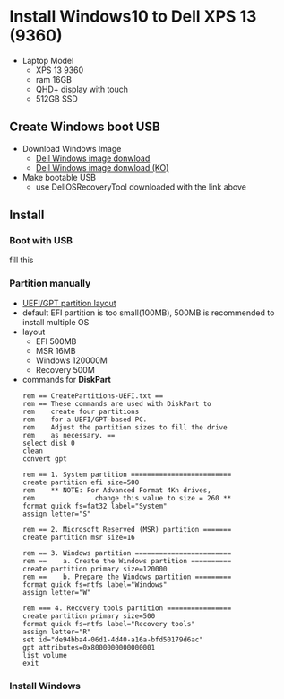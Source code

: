 # Install Windows10 to Dell XPS 13 (9360)

- Laptop Model
  - XPS 13 9360
  - ram 16GB
  - QHD+ display with touch
  - 512GB SSD


## Create Windows boot USB

- Download Windows Image
  - [Dell Windows image donwload](http://www.dell.com/support/article/pw/en/pwbiz1/SLN299044/how-to-create-and-use-the-dell-windows-recovery-image?lang=EN)
  - [Dell Windows image donwload (KO)](http://www.dell.com/support/article/pw/en/pwbiz1/SLN299044/dell-windows-복구-이미지를-만들고-사용하는-방법?lang=KO)
- Make bootable USB
  - use DellOSRecoveryTool downloaded with the link above


## Install

### Boot with USB

fill this

### Partition manually

  - [UEFI/GPT partition layout](https://msdn.microsoft.com/ko-kr/library/windows/hardware/dn898510.aspx)
  - default EFI partition is too small(100MB), 500MB is recommended to install multiple OS
  - layout
    - EFI 500MB
    - MSR 16MB
    - Windows 120000M 
    - Recovery 500M
  - commands for **DiskPart**
    ```
    rem == CreatePartitions-UEFI.txt ==
    rem == These commands are used with DiskPart to
    rem    create four partitions
    rem    for a UEFI/GPT-based PC.
    rem    Adjust the partition sizes to fill the drive
    rem    as necessary. ==
    select disk 0
    clean
    convert gpt
    
    rem == 1. System partition =========================
    create partition efi size=500
    rem    ** NOTE: For Advanced Format 4Kn drives,
    rem               change this value to size = 260 **
    format quick fs=fat32 label="System"
    assign letter="S"
    
    rem == 2. Microsoft Reserved (MSR) partition =======
    create partition msr size=16
    
    rem == 3. Windows partition ========================
    rem ==    a. Create the Windows partition ==========
    create partition primary size=120000
    rem ==    b. Prepare the Windows partition =========
    format quick fs=ntfs label="Windows"
    assign letter="W"
    
    rem === 4. Recovery tools partition ================
    create partition primary size=500
    format quick fs=ntfs label="Recovery tools"
    assign letter="R"
    set id="de94bba4-06d1-4d40-a16a-bfd50179d6ac"
    gpt attributes=0x8000000000000001
    list volume
    exit
    ```

### Install Windows
